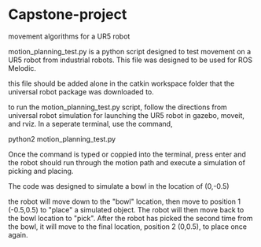 # Capstone-project
movement algorithms for a UR5 robot

motion_planning_test.py is a python script designed to test movement on a UR5 robot from industrial robots.
This file was designed to be used for ROS Melodic.

this file should be added alone in the catkin workspace folder that the universal robot package was downloaded to.





to run the motion_planning_test.py script, follow the directions from universal robot simulation for launching the UR5 robot in gazebo, moveit, and rviz. In a seperate terminal, use the command,

python2 motion_planning_test.py

Once the command is typed or coppied into the terminal, press enter and the robot should run through the motion path and execute a simulation of picking and placing.

The code was designed to simulate a bowl in the location of (0,-0.5)

the robot will move down to the "bowl" location, then move to position 1 (-0.5,0.5) to "place" a simulated object.
The robot will then move back to the bowl location to "pick".
After the robot has picked the second time from the bowl, it will move to the final location, position 2 (0,0.5), to place once again.
